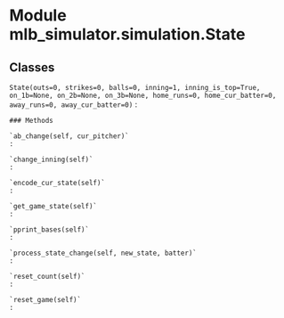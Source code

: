 Module mlb_simulator.simulation.State
=====================================

Classes
-------

`State(outs=0, strikes=0, balls=0, inning=1, inning_is_top=True, on_1b=None, on_2b=None, on_3b=None, home_runs=0, home_cur_batter=0, away_runs=0, away_cur_batter=0)`
:   

    ### Methods

    `ab_change(self, cur_pitcher)`
    :

    `change_inning(self)`
    :

    `encode_cur_state(self)`
    :

    `get_game_state(self)`
    :

    `pprint_bases(self)`
    :

    `process_state_change(self, new_state, batter)`
    :

    `reset_count(self)`
    :

    `reset_game(self)`
    :